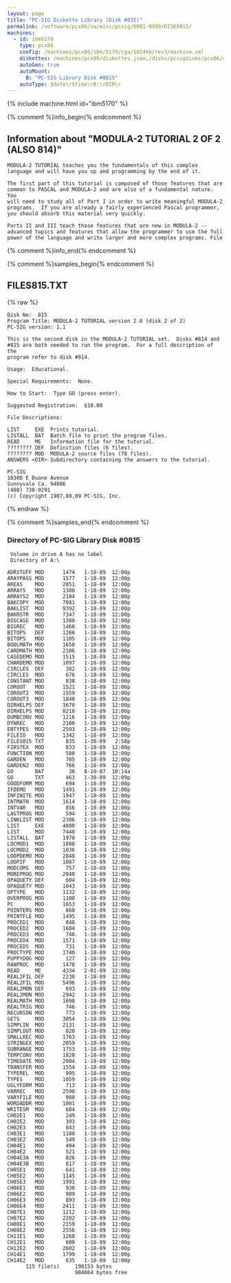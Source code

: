 ```yaml
---
layout: page
title: "PC-SIG Diskette Library (Disk #815)"
permalink: /software/pcx86/sw/misc/pcsig/0001-0999/DISK0815/
machines:
  - id: ibm5170
    type: pcx86
    config: /machines/pcx86/ibm/5170/cga/1024kb/rev3/machine.xml
    diskettes: /machines/pcx86/diskettes.json,/disks/pcsigdisks/pcx86/diskettes.json
    autoGen: true
    autoMount:
      B: "PC-SIG Library Disk #0815"
    autoType: $date\r$time\rB:\rDIR\r
---
```


{% include machine.html id="ibm5170" %}

{% comment %}info_begin{% endcomment %}

## Information about "MODULA-2 TUTORIAL 2 OF 2 (ALSO 814)"

    MODULA-2 TUTORIAL teaches you the fundamentals of this complex
    language and will have you up and programming by the end of it.
    
    The first part of this tutorial is composed of those features that are
    common to PASCAL and MODULA-2 and are also of a fundamental nature.  You
    will need to study all of Part I in order to write meaningful MODULA-2
    programs.  If you are already a fairly experienced Pascal programmer,
    you should absorb this material very quickly.
    
    Parts II and III teach those features that are new in MODULA-2 --
    advanced topics and features that allow the programmer to use the full
    power of the language and write larger and more complex programs. File
{% comment %}info_end{% endcomment %}

{% comment %}samples_begin{% endcomment %}

## FILES815.TXT

{% raw %}
```
Disk No:  815
Program Title: MODULA-2 TUTORIAL version 2.0 (disk 2 of 2)
PC-SIG version: 1.1

This is the second disk in the MODULA-2 TUTORIAL set.  Disks #814 and
#815 are both needed to run the program.  For a full description of the
program refer to disk #814.

Usage:  Educational.

Special Requirements:  None.

How to Start:  Type GO (press enter).

Suggested Registration:  $10.00

File Descriptions:

LIST     EXE  Prints tutorial.
LISTALL  BAT  Batch file to print the program files.
READ     ME   Information file for the tutorial.
???????? DEF  Definition files (6 files).
???????? MOD  MODULA-2 source files (78 files).
ANSWERS <DIR> Subdirectory containing the answers to the tutorial.

PC-SIG
1030D E Duane Avenue
Sunnyvale Ca. 94086
(408) 730-9291
(c) Copyright 1987,88,89 PC-SIG, Inc.

```
{% endraw %}

{% comment %}samples_end{% endcomment %}

### Directory of PC-SIG Library Disk #0815

     Volume in drive A has no label
     Directory of A:\

    ADRSTUFF MOD      1474   1-18-89  12:00p
    ARAYPASS MOD      1577   1-18-89  12:00p
    AREAS    MOD      2851   1-18-89  12:00p
    ARRAYS   MOD      1388   1-18-89  12:00p
    ARRAYS2  MOD      2104   1-18-89  12:00p
    BAKCOPY  MOD      7081   1-18-89  12:00p
    BAKLIST  MOD      9392   1-18-89  12:00p
    BAKRSTR  MOD      7347   1-18-89  12:00p
    BIGCASE  MOD      1380   1-18-89  12:00p
    BIGREC   MOD      1460   1-18-89  12:00p
    BITOPS   DEF      1266   1-18-89  12:00p
    BITOPS   MOD      1105   1-18-89  12:00p
    BOOLMATH MOD      1650   1-18-89  12:00p
    CARDMATH MOD      2106   1-18-89  12:00p
    CASEDEMO MOD      1515   1-18-89  12:00p
    CHARDEMO MOD      1097   1-18-89  12:00p
    CIRCLES  DEF       382   1-18-89  12:00p
    CIRCLES  MOD       676   1-18-89  12:00p
    CONSTANT MOD       838   1-18-89  12:00p
    COROUT   MOD      1521   1-18-89  12:00p
    COROUT2  MOD      1559   1-18-89  12:00p
    COROUT3  MOD      1840   1-18-89  12:00p
    DIRHELPS DEF      3670   1-18-89  12:00p
    DIRHELPS MOD      8218   1-18-89  12:00p
    DUMBCONV MOD      1216   1-18-89  12:00p
    DYNREC   MOD      2180   1-18-89  12:00p
    ENTYPES  MOD      2593   1-18-89  12:00p
    FILEIO   MOD      1342   1-18-89  12:00p
    FILES815 TXT       835   1-30-89   2:58p
    FIRSTEX  MOD       833   1-18-89  12:00p
    FUNCTION MOD       580   1-18-89  12:00p
    GARDEN   MOD       785   1-18-89  12:00p
    GARDEN2  MOD       766   1-18-89  12:00p
    GO       BAT        38   8-10-87  10:14a
    GO       TXT       463   1-30-89  12:09p
    GOODFORM MOD       694   1-18-89  12:00p
    IFDEMO   MOD      1491   1-18-89  12:00p
    INFINITE MOD      1947   1-18-89  12:00p
    INTMATH  MOD      1614   1-18-89  12:00p
    INTVAR   MOD       856   1-18-89  12:00p
    LASTPROG MOD       594   1-18-89  12:00p
    LINKLIST MOD      2306   1-18-89  12:00p
    LIST     EXE      4800   1-18-89  12:00p
    LIST     MOD      7448   1-18-89  12:00p
    LISTALL  BAT      1970   1-18-89  12:00p
    LOCMOD1  MOD      1080   1-18-89  12:00p
    LOCMOD2  MOD      1036   1-18-89  12:00p
    LOOPDEMO MOD      2848   1-18-89  12:00p
    LOOPIF   MOD      1087   1-18-89  12:00p
    MODCOMS  MOD       757   1-18-89  12:00p
    MOREPROG MOD      2040   1-18-89  12:00p
    OPAQUETY DEF       604   1-18-89  12:00p
    OPAQUETY MOD      1043   1-18-89  12:00p
    OPTYPE   MOD      1132   1-18-89  12:00p
    OVERPROG MOD      1100   1-18-89  12:00p
    PC       MOD      1653   1-18-89  12:00p
    POINTERS MOD       860   1-18-89  12:00p
    PRINTFLE MOD      1495   1-18-89  12:00p
    PROCED1  MOD       848   1-18-89  12:00p
    PROCED2  MOD      1684   1-18-89  12:00p
    PROCED3  MOD       748   1-18-89  12:00p
    PROCED4  MOD      1571   1-18-89  12:00p
    PROCED5  MOD       731   1-18-89  12:00p
    PROCTYPE MOD      1740   1-18-89  12:00p
    PUPPYDOG MOD       127   1-18-89  12:00p
    RANPROC  MOD      1478   1-18-89  12:00p
    READ     ME       4334   2-01-89  12:00p
    REAL2FIL DEF      2238   1-18-89  12:00p
    REAL2FIL MOD      5496   1-18-89  12:00p
    REAL2MON DEF       693   1-18-89  12:00p
    REAL2MON MOD      2942   1-18-89  12:00p
    REALMATH MOD      1698   1-18-89  12:00p
    REALTRIG MOD       746   1-18-89  12:00p
    RECURSON MOD       773   1-18-89  12:00p
    SETS     MOD      3054   1-18-89  12:00p
    SIMPLIN  MOD      2131   1-18-89  12:00p
    SIMPLOUT MOD       820   1-18-89  12:00p
    SMALLREC MOD      1763   1-18-89  12:00p
    STRINGEX MOD      2059   1-18-89  12:00p
    SUBRANGE MOD      1753   1-18-89  12:00p
    TEMPCONV MOD      1820   1-18-89  12:00p
    TIMEDATE MOD      2004   1-18-89  12:00p
    TRANSFER MOD      1554   1-18-89  12:00p
    TYPEREL  MOD       995   1-18-89  12:00p
    TYPES    MOD      1059   1-18-89  12:00p
    UGLYFORM MOD       713   1-18-89  12:00p
    VARREC   MOD      2590   1-18-89  12:00p
    VARYFILE MOD       988   1-18-89  12:00p
    WORDADDR MOD      1001   1-18-89  12:00p
    WRITESM  MOD       604   1-18-89  12:00p
    CH02E1   MOD       249   1-18-89  12:00p
    CH02E2   MOD       393   1-18-89  12:00p
    CH02E3   MOD       843   1-18-89  12:00p
    CH03E1   MOD      1180   1-18-89  12:00p
    CH03E2   MOD       549   1-18-89  12:00p
    CH04E1   MOD       404   1-18-89  12:00p
    CH04E2   MOD       521   1-18-89  12:00p
    CH04E3A  MOD       826   1-18-89  12:00p
    CH04E3B  MOD       817   1-18-89  12:00p
    CH05E1   MOD       641   1-18-89  12:00p
    CH05E2   MOD      1145   1-18-89  12:00p
    CH05E3   MOD      1991   1-18-89  12:00p
    CH06E1   MOD       930   1-18-89  12:00p
    CH06E2   MOD       989   1-18-89  12:00p
    CH06E3   MOD       893   1-18-89  12:00p
    CH06E4   MOD      2411   1-18-89  12:00p
    CH07E1   MOD      1212   1-18-89  12:00p
    CH07E2   MOD      2202   1-18-89  12:00p
    CH08E1   MOD      2159   1-18-89  12:00p
    CH08E2   MOD      2556   1-18-89  12:00p
    CH11E1   MOD      1268   1-18-89  12:00p
    CH12E1   MOD       600   1-18-89  12:00p
    CH12E2   MOD      2602   1-18-89  12:00p
    CH14E1   MOD      1799   1-18-89  12:00p
    CH14E2   MOD       635   1-18-89  12:00p
          115 file(s)     198153 bytes
                          984064 bytes free
